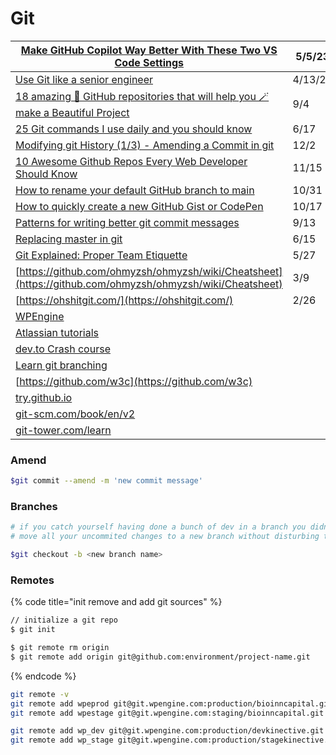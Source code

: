 # Git

| [Make GitHub Copilot Way Better With These Two VS Code Settings](https://medium.com/coding-at-dawn/make-github-copilot-way-better-with-these-two-vs-code-settings-842775ba82f7)                                                | 5/5/23  |
| ------------------------------------------------------------------------------------------------------------------------------------------------------------------------------------------------------------------------------ | ------- |
| [Use Git like a senior engineer](https://medium.com/gitconnected/use-git-like-a-senior-engineer-ef6d741c898e)                                                                                                                  | 4/13/23 |
| [18 amazing 🤩 GitHub repositories that will help you 🪄 make a Beautiful Project](https://dev.to/kerthin/18-amazing-github-repositories-that-will-help-you-make-a-beautiful-project-3pgo)                                     | 9/4     |
| [25 Git commands I use daily and you should know](https://dev.to/devdefinitive/25-git-commands-i-use-daily-and-you-should-know-1kj5)                                                                                           | 6/17    |
| [Modifying git History (1/3) - Amending a Commit in git](https://www.youtube.com/watch?v=ckEyL7gMRbA)                                                                                                                          | 12/2    |
| [10 Awesome Github Repos Every Web Developer Should Know](https://dev.to/simonholdorf/10-awesome-github-repos-every-web-developer-should-know-27oa?utm\_source=digest\_mailer\&utm\_medium=email\&utm\_campaign=digest\_email) | 11/15   |
| [How to rename your default GitHub branch to main](https://gomakethings.com/how-to-rename-your-default-github-branch-to-main/)                                                                                                 | 10/31   |
| [How to quickly create a new GitHub Gist or CodePen](https://gomakethings.com/how-to-quickly-create-a-new-github-gist-or-codepen/)                                                                                             | 10/17   |
| [Patterns for writing better git commit messages](https://dev.to/helderburato/patterns-for-writing-better-git-commit-messages-4ba0?utm\_source=digest\_mailer\&utm\_medium=email\&utm\_campaign=digest\_email)                 | 9/13    |
| [Replacing master in git](https://dev.to/damcosset/replacing-master-in-git-2jim)                                                                                                                                               | 6/15    |
| [Git Explained: Proper Team Etiquette](https://dev.to/milu\_franz/git-explained-proper-team-etiquette-1od)                                                                                                                     | 5/27    |
| [https://github.com/ohmyzsh/ohmyzsh/wiki/Cheatsheet](https://github.com/ohmyzsh/ohmyzsh/wiki/Cheatsheet)                                                                                                                       | 3/9     |
| [https://ohshitgit.com/](https://ohshitgit.com/)                                                                                                                                                                               | 2/26    |
| [WPEngine](https://wpengine.com/git/)                                                                                                                                                                                          |         |
| [Atlassian tutorials](https://www.atlassian.com/git/tutorials)                                                                                                                                                                 |         |
| [dev.to Crash course](https://dev.to/chrisachard/confused-by-git-here-s-a-git-crash-course-to-fix-that-4cmi)                                                                                                                   |         |
| [Learn git branching](https://learngitbranching.js.org/)                                                                                                                                                                       |         |
| [https://github.com/w3c](https://github.com/w3c)                                                                                                                                                                               |         |
| [try.github.io](https://hashnode.com/util/redirect?url=https://try.github.io/)                                                                                                                                                 |         |
| [git-scm.com/book/en/v2](https://git-scm.com/book/en/v2)                                                                                                                                                                       |         |
| [git-tower.com/learn](https://hashnode.com/util/redirect?url=https://www.git-tower.com/learn/)                                                                                                                                 |         |

### Amend

```bash
$git commit --amend -m 'new commit message'
```

### Branches

```bash
# if you catch yourself having done a bunch of dev in a branch you didn’t mean to
# move all your uncommited changes to a new branch without disturbing the one you were in.

$git checkout -b <new branch name>
```

### Remotes

{% code title="init remove and add git sources" %}
```bash
// initialize a git repo
$ git init

$ git remote rm origin
$ git remote add origin git@github.com:environment/project-name.git
```
{% endcode %}

```bash
git remote -v
git remote add wpeprod git@git.wpengine.com:production/bioinncapital.git
git remote add wpestage git@git.wpengine.com:staging/bioinncapital.git

git remote add wp_dev git@git.wpengine.com:production/devkinective.git
git remote add wp_stage git@git.wpengine.com:production/stagekinective.git
```
